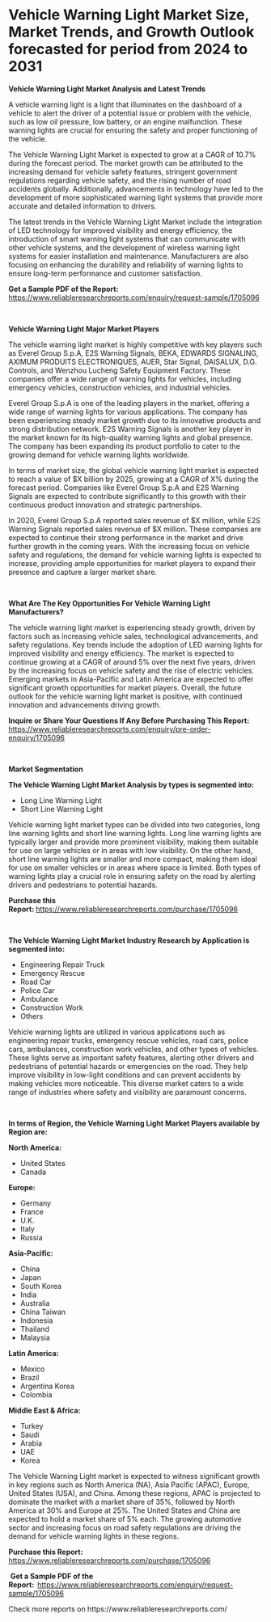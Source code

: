<p><h1>Vehicle Warning Light Market Size, Market Trends, and Growth Outlook forecasted for period from 2024 to 2031</h1></p><p><strong>Vehicle Warning Light Market Analysis and Latest Trends</strong></p>
<p><p>A vehicle warning light is a light that illuminates on the dashboard of a vehicle to alert the driver of a potential issue or problem with the vehicle, such as low oil pressure, low battery, or an engine malfunction. These warning lights are crucial for ensuring the safety and proper functioning of the vehicle.</p><p>The Vehicle Warning Light Market is expected to grow at a CAGR of 10.7% during the forecast period. The market growth can be attributed to the increasing demand for vehicle safety features, stringent government regulations regarding vehicle safety, and the rising number of road accidents globally. Additionally, advancements in technology have led to the development of more sophisticated warning light systems that provide more accurate and detailed information to drivers.</p><p>The latest trends in the Vehicle Warning Light Market include the integration of LED technology for improved visibility and energy efficiency, the introduction of smart warning light systems that can communicate with other vehicle systems, and the development of wireless warning light systems for easier installation and maintenance. Manufacturers are also focusing on enhancing the durability and reliability of warning lights to ensure long-term performance and customer satisfaction.</p></p>
<p><strong>Get a Sample PDF of the Report:&nbsp;</strong> <a href="https://www.reliableresearchreports.com/enquiry/request-sample/1705096">https://www.reliableresearchreports.com/enquiry/request-sample/1705096</a></p>
<p>&nbsp;</p>
<p><strong>Vehicle Warning Light Major Market Players</strong></p>
<p><p>The vehicle warning light market is highly competitive with key players such as Everel Group S.p.A, E2S Warning Signals, BEKA, EDWARDS SIGNALING, AXIMUM PRODUITS ELECTRONIQUES, AUER, Star Signal, DAISALUX, D.G. Controls, and Wenzhou Lucheng Safety Equipment Factory. These companies offer a wide range of warning lights for vehicles, including emergency vehicles, construction vehicles, and industrial vehicles.</p><p>Everel Group S.p.A is one of the leading players in the market, offering a wide range of warning lights for various applications. The company has been experiencing steady market growth due to its innovative products and strong distribution network. E2S Warning Signals is another key player in the market known for its high-quality warning lights and global presence. The company has been expanding its product portfolio to cater to the growing demand for vehicle warning lights worldwide.</p><p>In terms of market size, the global vehicle warning light market is expected to reach a value of $X billion by 2025, growing at a CAGR of X% during the forecast period. Companies like Everel Group S.p.A and E2S Warning Signals are expected to contribute significantly to this growth with their continuous product innovation and strategic partnerships.</p><p>In 2020, Everel Group S.p.A reported sales revenue of $X million, while E2S Warning Signals reported sales revenue of $X million. These companies are expected to continue their strong performance in the market and drive further growth in the coming years. With the increasing focus on vehicle safety and regulations, the demand for vehicle warning lights is expected to increase, providing ample opportunities for market players to expand their presence and capture a larger market share.</p></p>
<p>&nbsp;</p>
<p><strong>What Are The Key Opportunities For Vehicle Warning Light Manufacturers?</strong></p>
<p><p>The vehicle warning light market is experiencing steady growth, driven by factors such as increasing vehicle sales, technological advancements, and safety regulations. Key trends include the adoption of LED warning lights for improved visibility and energy efficiency. The market is expected to continue growing at a CAGR of around 5% over the next five years, driven by the increasing focus on vehicle safety and the rise of electric vehicles. Emerging markets in Asia-Pacific and Latin America are expected to offer significant growth opportunities for market players. Overall, the future outlook for the vehicle warning light market is positive, with continued innovation and advancements driving growth.</p></p>
<p><strong>Inquire or Share Your Questions If Any Before Purchasing This Report:</strong> <a href="https://www.reliableresearchreports.com/enquiry/pre-order-enquiry/1705096">https://www.reliableresearchreports.com/enquiry/pre-order-enquiry/1705096</a></p>
<p>&nbsp;</p>
<p><strong>Market Segmentation</strong></p>
<p><strong>The Vehicle Warning Light Market Analysis by types is segmented into:</strong></p>
<p><ul><li>Long Line Warning Light</li><li>Short Line Warning Light</li></ul></p>
<p><p>Vehicle warning light market types can be divided into two categories, long line warning lights and short line warning lights. Long line warning lights are typically larger and provide more prominent visibility, making them suitable for use on large vehicles or in areas with low visibility. On the other hand, short line warning lights are smaller and more compact, making them ideal for use on smaller vehicles or in areas where space is limited. Both types of warning lights play a crucial role in ensuring safety on the road by alerting drivers and pedestrians to potential hazards.</p></p>
<p><strong>Purchase this Report:&nbsp;</strong><a href="https://www.reliableresearchreports.com/purchase/1705096">https://www.reliableresearchreports.com/purchase/1705096</a></p>
<p>&nbsp;</p>
<p><strong>The Vehicle Warning Light Market Industry Research by Application is segmented into:</strong></p>
<p><ul><li>Engineering Repair Truck</li><li>Emergency Rescue</li><li>Road Car</li><li>Police Car</li><li>Ambulance</li><li>Construction Work</li><li>Others</li></ul></p>
<p><p>Vehicle warning lights are utilized in various applications such as engineering repair trucks, emergency rescue vehicles, road cars, police cars, ambulances, construction work vehicles, and other types of vehicles. These lights serve as important safety features, alerting other drivers and pedestrians of potential hazards or emergencies on the road. They help improve visibility in low-light conditions and can prevent accidents by making vehicles more noticeable. This diverse market caters to a wide range of industries where safety and visibility are paramount concerns.</p></p>
<p>&nbsp;</p>
<p><strong>In terms of Region, the Vehicle Warning Light Market Players available by Region are:</strong></p>
<p>
    <p> <strong> North America: </strong>
        <ul>
            <li>United States</li>
            <li>Canada</li>
        </ul>
        </p> 
    <p> <strong> Europe: </strong>
        <ul>
            <li>Germany</li>
            <li>France</li>
            <li>U.K.</li>
            <li>Italy</li>
            <li>Russia</li>
        </ul>
        </p> 
    <p> <strong> Asia-Pacific: </strong>
        <ul>
            <li>China</li>
            <li>Japan</li>
            <li>South Korea</li>
            <li>India</li>
            <li>Australia</li>
            <li>China Taiwan</li>
            <li>Indonesia</li>
            <li>Thailand</li>
            <li>Malaysia</li>
        </ul>
        </p> 
    <p> <strong> Latin America: </strong>
        <ul>
            <li>Mexico</li>
            <li>Brazil</li>
            <li>Argentina Korea</li>
            <li>Colombia</li>
        </ul>
        </p> 
    <p> <strong> Middle East & Africa: </strong>
        <ul>
            <li>Turkey</li>
            <li>Saudi</li>
            <li>Arabia</li>
            <li>UAE</li>
            <li>Korea</li>
        </ul>
    </p>
    </p>
<p><p>The Vehicle Warning Light market is expected to witness significant growth in key regions such as North America (NA), Asia Pacific (APAC), Europe, United States (USA), and China. Among these regions, APAC is projected to dominate the market with a market share of 35%, followed by North America at 30% and Europe at 25%. The United States and China are expected to hold a market share of 5% each. The growing automotive sector and increasing focus on road safety regulations are driving the demand for vehicle warning lights in these regions.</p></p>
<p><strong>Purchase this Report: </strong><a href="https://www.reliableresearchreports.com/purchase/1705096">https://www.reliableresearchreports.com/purchase/1705096</a></p>
<p>&nbsp;<strong>Get a Sample PDF of the Report:&nbsp;&nbsp;</strong><a href="https://www.reliableresearchreports.com/enquiry/request-sample/1705096">https://www.reliableresearchreports.com/enquiry/request-sample/1705096</a></p>
<p><strong></strong></p>
<p>Check more reports on https://www.reliableresearchreports.com/</p>